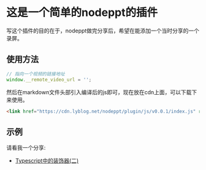 # 这是一个简单的nodeppt的插件

写这个插件的目的在于，nodeppt做完分享后，希望在能添加一个当时分享的一个录屏。

## 使用方法

```js
// 指向一个视频的链接地址
window.__remote_video_url = '';
```

然后在markdown文件头部引入编译后的js即可，现在放在cdn上面，可以下载下来使用。

```html
<link href="https://cdn.lyblog.net/nodeppt/plugin/js/v0.0.1/index.js" rel="stylesheet" />
```

## 示例

请看我一个分享:

* [Typescript中的装饰器(二)](https://www.lyblog.net/ppt/2%E3%80%81Typescript%E4%B8%AD%E7%9A%84%E8%A3%85%E9%A5%B0%E5%99%A8(%E4%BA%8C)/slide.html)
